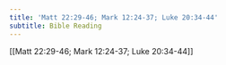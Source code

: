 ```yaml
---
title: 'Matt 22:29-46; Mark 12:24-37; Luke 20:34-44'
subtitle: Bible Reading
---
```


[[Matt 22:29-46; Mark 12:24-37; Luke 20:34-44]]